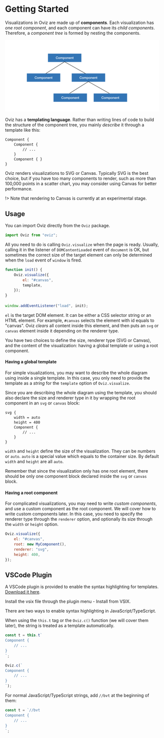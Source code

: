 # Getting Started

Visualizations in Oviz are made up of **components**.
Each visualization has _one root component_, and each component can have its _child components_.
Therefore, a _component tree_ is formed by nesting the components.

![Component tree](img/component-tree.png)

Oviz has a **templating language**.
Rather than writing lines of code to build the structure of the component tree, you mainly _describe_ it through a template like this:

```bvt
Component {
    Component {
        // ...
    }
    Component { }
}
```

Oviz renders visualizations to SVG or Canvas. Typically SVG is the best choice, but if you have too many components to render, such as more than 100,000 points in a scatter chart, you may consider using Canvas for better performance.

!> Note that rendering to Canvas is currently at an experimental stage.

## Usage

You can import Oviz directly from the `Oviz` package.

```js
import Oviz from "oviz";
```

All you need to do is calling `Oviz.visualize` when the page is ready.
Usually, calling it in the listener of `DOMContentLoaded` event of `document` is OK, but sometimes the correct size of the target element can only be determined when the `load` event of `window` is fired.

```js
function init() {
    Oviz.visualize({
        el: "#canvas",
        template,
    });
}

window.addEventListener("load", init);
```

`el` is the target DOM element. It can be either a CSS selector string or an HTML element.
For example, `#canvas` selects the element with id equals to "canvas".
Oviz _clears_ all content inside this element, and then puts an `svg` or `canvas` element inside it depending on the renderer type.

You have two choices to define the size, renderer type (SVG or Canvas), and the content of the visualization: having a global template or using a root component.

#### Having a global template

For simple visualizations, you may want to describe the whole diagram using inside a single template. In this case, you only need to provide the template as a _string_ for the `template` option of `Oviz.visualize`.

Since you are describing the whole diagram using the template, you should also declare the size and renderer type in it by wrapping the root component in an `svg` or `canvas` block:

```bvt
svg {
    width = auto
    height = 400
    Component {
        // ...
    }
}
```

`width` and `height` define the size of the visualization. They can be numbers or `auto`.
`auto` is a special value which equals to the container size. By default `width` and `height` are all `auto`.

Remember that since the visualization only has one root element, there should be only one component block declared inside the `svg` or `canvas` block.

#### Having a root component

For complicated visualizations, you may need to write _custom components_, and use a custom component as the root component.
We will cover how to write custom components later.
In this case, you need to specify the renderer type through the `renderer` option, and optionally its size through the `width` or `height` option.

```js
Oviz.visualize({
    el: "#canvas",
    root: new MyComponent(),
    renderer: "svg",
    height: 400,
});
```

## VSCode Plugin

A VSCode plugin is provided to enable the syntax highlighting for templates.
[Download it here](https://gitlab.deepomics.org/lhc/bvt-vscode/tags).

Install the vsix file through the plugin menu - Install from VSIX.

There are two ways to enable syntax highlighting in JavaScript/TypeScript.

When using the `this.t` tag or the `Oviz.c()` function (we will cover them later), the string is treated as a template automatically.

```js
const t = this.t`
Component {
    // ...
}
`;
```

```js
Oviz.c(`
Component {
    // ...
}
`);
```

For normal JavaScript/TypeScript strings, add `//bvt` at the beginning of them:

```js
const t = `//bvt
Component {
    // ...
}
`;
```
